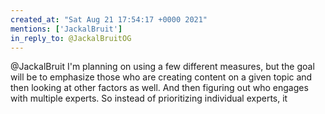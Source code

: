 ```yaml
---
created_at: "Sat Aug 21 17:54:17 +0000 2021"
mentions: ['JackalBruit']
in_reply_to: @JackalBruitOG
---
```


@JackalBruit I'm planning on using a few different measures, but the goal will be to emphasize those who are creating content on a given topic and then looking at other factors as well. And then figuring out who engages with multiple experts.  So instead of prioritizing individual experts, it